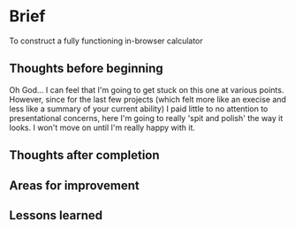 # Brief

To construct a fully functioning in-browser calculator

## Thoughts before beginning

Oh God... I can feel that I'm going to get stuck on this one at various points. However, since for the last few projects (which felt more like an execise and less like a summary of your current ability) I paid little to no attention to presentational concerns, here I'm going to really 'spit and polish' the way it looks. I won't move on until I'm really happy with it.

## Thoughts after completion

## Areas for improvement

## Lessons learned

###